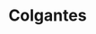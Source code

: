 ---
title: "Colgantes"
draft: false
description : "Colgante"
menu:
  main:
    identifier: 'colgante'
    parent: 'aros'
    weight: 2
---
